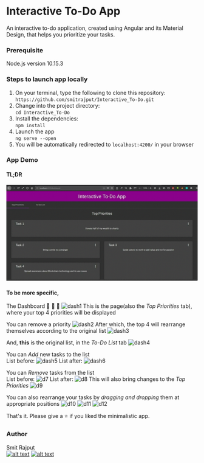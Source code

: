 # Interactive To-Do App
An interactive to-do application, created using Angular and its Material Design, that helps you prioritize your tasks.

### Prerequisite
Node.js version 10.15.3

### Steps to launch app locally

1. On your terminal, type the following to clone this repository: `https://github.com/smitrajput/Interactive_To-Do.git`
2. Change into the project directory:  <br/> 
`cd Interactive_To-Do`
3. Install the dependencies:  <br/> 
`npm install`
4. Launch the app <br/> 
`ng serve --open`
5. You will be automatically redirected to `localhost:4200/` in your browser

### App Demo

#### TL;DR
![](ezgif.com-gif-maker.gif)

#### To be more specific,
The Dashboard  :tada: :tada: :tada: 
![dash1](https://user-images.githubusercontent.com/22425782/54904390-6c7b6380-4f04-11e9-9cbc-849b36734328.jpeg)
This is the page(also the *Top Priorities* tab), where your top 4 priorities will be displayed


You can remove a priority
![dash2](https://user-images.githubusercontent.com/22425782/54904747-54581400-4f05-11e9-8019-f4c9fa062cec.jpeg)
After which, the top 4 will rearrange themselves according to the original list
![dash3](https://user-images.githubusercontent.com/22425782/54904840-8cf7ed80-4f05-11e9-86b8-d74142e4780d.jpeg)


And, **this** is the original list, in the *To-Do List*  tab
![dash4](https://user-images.githubusercontent.com/22425782/54905429-ff1d0200-4f06-11e9-827d-b406c6967915.jpeg)


You can *Add* new tasks to the list <br/> List before:
![dash5](https://user-images.githubusercontent.com/22425782/54905595-6cc92e00-4f07-11e9-833b-4121c8940145.jpeg)
List after:
![dash6](https://user-images.githubusercontent.com/22425782/54905823-f0831a80-4f07-11e9-9c17-7a8829331e79.jpeg)


You can *Remove* tasks from the list <br/> List before: 
![d7](https://user-images.githubusercontent.com/22425782/54906130-a3537880-4f08-11e9-9f9a-e899a278277a.jpeg)
List after:
![d8](https://user-images.githubusercontent.com/22425782/54906239-ddbd1580-4f08-11e9-804f-75e4bed7f962.jpeg)
This will also bring changes to the *Top Priorities*
![d9](https://user-images.githubusercontent.com/22425782/54906337-15c45880-4f09-11e9-89af-9f25987d1c64.jpeg)


You can also rearrange your tasks by *dragging and dropping* them at appropriate positions
![d10](https://user-images.githubusercontent.com/22425782/54906760-f548ce00-4f09-11e9-90ad-d2bf5a244d72.jpeg)
![d11](https://user-images.githubusercontent.com/22425782/54906774-fc6fdc00-4f09-11e9-9d8a-15ee631357a0.jpeg)
![d12](https://user-images.githubusercontent.com/22425782/54906781-02fe5380-4f0a-11e9-9035-2ead3b8d0eee.jpeg)


That's it. Please give a  :star: if you liked the minimalistic app.

### Author
Smit Rajput <br/>
[![alt text][1.1]][1]
[![alt text][6.1]][6]


<!-- links to social media icons -->
<!-- no need to change these -->

<!-- icons with padding -->

[1.1]: http://i.imgur.com/tXSoThF.png (@smit_rajput19)
[6.1]: http://i.imgur.com/0o48UoR.png (/smitrajput)


<!-- links to your social media accounts -->
<!-- update these accordingly -->

[1]: http://www.twitter.com/smit_rajput19
[6]: http://www.github.com/smitrajput

